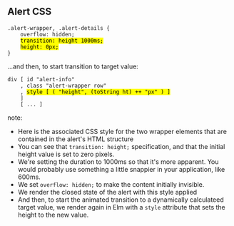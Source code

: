 ## Alert CSS

<pre><code class="css" data-trim data-noescape>.alert-wrapper, .alert-details {
    overflow: hidden;
    <mark>transition: height 1000ms;</mark>
    <mark>height: 0px;</mark>
}
</code></pre>

<div class="fragment">...and then, to start transition to target value:

<pre><code class="elm" data-trim data-noescape>div [ id "alert-info"
    , class "alert-wrapper row"
    , <mark>style [ ( "height", (toString ht) ++ "px" ) ]</mark>
    ]
    [ ... ]
</code></pre>
</div>

note:
* Here is the associated CSS style for the two wrapper elements that are contained in the alert's
HTML structure
* You can see that `transition: height;` specification, and that the initial height
value is set to zero pixels.
* We're setting the duration to 1000ms so that it's more apparent. You would probably use something
a little snappier in your application, like 600ms.
* We set `overflow: hidden;` to make the content initially invisible.
* We render the closed state of the alert with this style applied
* And then, to start the animated transition to a dynamically calculateed target value,
we render again in Elm with a `style` attribute that sets the height to the new value.
